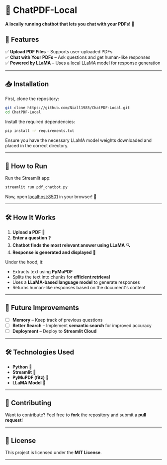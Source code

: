 # 📄 ChatPDF-Local
**A locally running chatbot that lets you chat with your PDFs! 🚀**

## 📌 Features
✅ **Upload PDF Files** – Supports user-uploaded PDFs  
✅ **Chat with Your PDFs** – Ask questions and get human-like responses  
✅ **Powered by LLaMA** – Uses a local LLaMA model for response generation  

---

## 📥 Installation

First, clone the repository:

```sh
git clone https://github.com/Niall1985/ChatPDF-Local.git
cd ChatPDF-Local
```

Install the required dependencies:

```sh
pip install -r requirements.txt
```

Ensure you have the necessary LLaMA model weights downloaded and placed in the correct directory.

---

## 🚀 How to Run

Run the Streamlit app:

```sh
streamlit run pdf_chatbot.py
```

Now, open [localhost:8501](http://localhost:8501) in your browser! 🎉

---

## 🛠 How It Works

1. **Upload a PDF** 📄  
2. **Enter a question** ❓  
3. **Chatbot finds the most relevant answer using LLaMA** 🔍  
4. **Response is generated and displayed** 💬  

Under the hood, it:
- Extracts text using **PyMuPDF**  
- Splits the text into chunks for **efficient retrieval**  
- Uses a **LLaMA-based language model** to generate responses  
- Returns human-like responses based on the document's content  

---

## 🔧 Future Improvements
- [ ] **Memory** – Keep track of previous questions  
- [ ] **Better Search** – Implement **semantic search** for improved accuracy  
- [ ] **Deployment** – Deploy to **Streamlit Cloud**  

---

## 🛠 Technologies Used
- **Python** 🐍
- **Streamlit** 🎨
- **PyMuPDF (fitz)** 📄
- **LLaMA Model** 🧠

---

## 🤝 Contributing
Want to contribute? Feel free to **fork** the repository and submit a **pull request**!  

---

## 📜 License
This project is licensed under the **MIT License**.  

---

